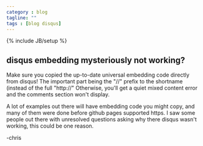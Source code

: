 ```yaml
---
category : blog
tagline: ""
tags : [blog disqus]
---
```

{% include JB/setup %}


## disqus embedding mysteriously not working?

Make sure you copied the up-to-date universal embedding code directly from disqus!
The important part being the "//" prefix to the shortname (instead of the full "http://"
Otherwise, you'll get a quiet mixed content error and the comments section won't display.  
  
A lot of examples out there will have embedding code you might copy, and many of them were done before github pages supported https.  I saw some people out there with unresolved questions asking why there disqus wasn't working, this could be one reason.  
  
-chris
